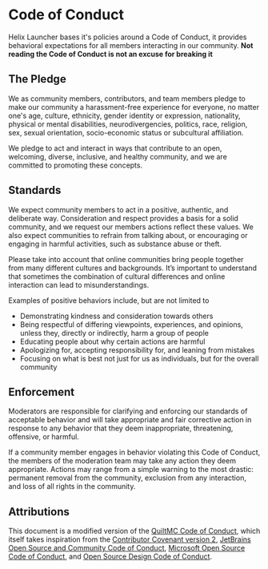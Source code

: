 # Code of Conduct

Helix Launcher bases it's policies around a Code of Conduct, it
provides behavioral expectations for all members interacting in our
community. **Not reading the Code of Conduct is not an excuse for
breaking it**

## The Pledge

We as community members, contributors, and team members pledge to
make our community a harassment-free experience for everyone, no
matter one's age, culture, ethnicity, gender identity or expression,
nationality, physical or mental disabilities, neurodivergencies,
politics, race, religion, sex, sexual orientation, socio-economic
status or subcultural affiliation.

We pledge to act and interact in ways that contribute to an open,
welcoming, diverse, inclusive, and healthy community, and we are
committed to promoting these concepts.

## Standards

We expect community members to act in a positive, authentic, and
deliberate way. Consideration and respect provides a basis for a
solid community, and we request our members actions reflect these
values. We also expect communities to refrain from talking about, or
encouraging or engaging in harmful activities, such as substance abuse or theft.

Please take into account that online communities bring people
together from many different cultures and backgrounds. It’s
important to understand that sometimes the combination of cultural
differences and online interaction can lead to misunderstandings.

Examples of positive behaviors include, but are not limited to
- Demonstrating kindness and consideration towards others
- Being respectful of differing viewpoints, experiences, and
  opinions, unless they, directly or indirectly, harm a group of
  people
- Educating people about why certain actions are harmful
- Apologizing for, accepting responsibility for, and leaning from
  mistakes
- Focusing on what is best not just for us as individuals, but for
  the overall community

## Enforcement 

Moderators are responsible for clarifying and enforcing our
standards of acceptable behavior and will take appropriate and fair
corrective action in response to any behavior that they deem
inappropriate, threatening, offensive, or harmful.

If a community member engages in behavior violating this Code of
Conduct, the members of the moderation team may take any action they
deem appropriate. Actions may range from a simple warning to the
most drastic: permanent removal from the community, exclusion from
any interaction, and loss of all rights in the community.

## Attributions

This document is a modified version of the
[QuiltMC Code of Conduct](https://quiltmc.org/en/community/code-of-conduct/),
which itself takes inspiration from the
[Contributor Covenant version 2](https://www.contributor-covenant.org/version/2/0/code_of_conduct.html),
[JetBrains Open Source and Community Code of Conduct](https://confluence.jetbrains.com/display/ALL/JetBrains+Open+Source+and+Community+Code+of+Conduct),
[Microsoft Open Source Code of Conduct](https://microsoft.github.io/codeofconduct),
and [Open Source Design Code of Conduct](https://opensourcedesign.net/code-of-conduct).
